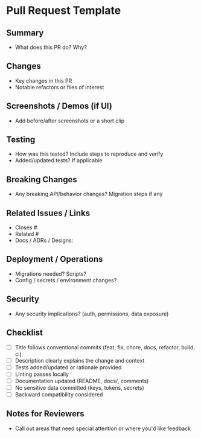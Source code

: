 # Pull Request Template

## Summary
- What does this PR do? Why?

## Changes
- Key changes in this PR
- Notable refactors or files of interest

## Screenshots / Demos (if UI)
- Add before/after screenshots or a short clip

## Testing
- How was this tested? Include steps to reproduce and verify
- Added/updated tests? If applicable

## Breaking Changes
- Any breaking API/behavior changes? Migration steps if any

## Related Issues / Links
- Closes #
- Related #
- Docs / ADRs / Designs:

## Deployment / Operations
- Migrations needed? Scripts?
- Config / secrets / environment changes?

## Security
- Any security implications? (auth, permissions, data exposure)

## Checklist
- [ ] Title follows conventional commits (feat, fix, chore, docs, refactor, build, ci)
- [ ] Description clearly explains the change and context
- [ ] Tests added/updated or rationale provided
- [ ] Linting passes locally
- [ ] Documentation updated (README, docs/, comments)
- [ ] No sensitive data committed (keys, tokens, secrets)
- [ ] Backward compatibility considered

## Notes for Reviewers
- Call out areas that need special attention or where you'd like feedback

